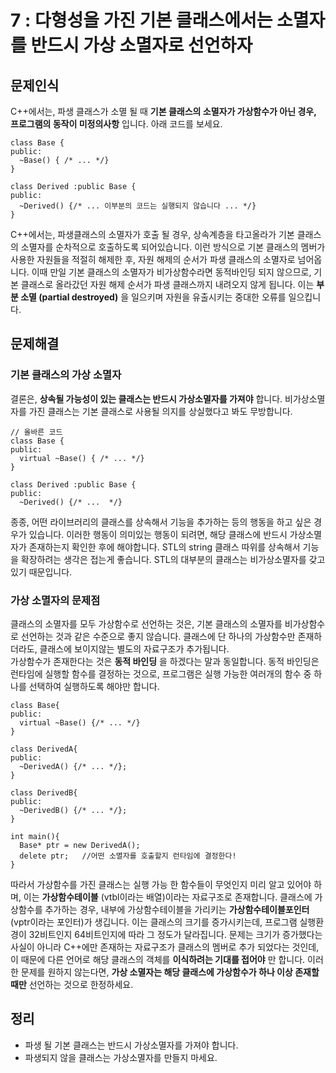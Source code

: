 # 7 : 다형성을 가진 기본 클래스에서는 소멸자를 반드시 가상 소멸자로 선언하자
## 문제인식
C++에서는, 파생 클래스가 소멸 될 때 **기본 클래스의 소멸자가 가상함수가 아닌 경우, 프로그램의 동작이 미정의사항** 입니다.
아래 코드를 보세요.
```
class Base {
public:
  ~Base() { /* ... */}
}

class Derived :public Base {
public:
  ~Derived() {/* ... 이부분의 코드는 실행되지 않습니다 ... */}
}
```
C++에서는, 파생클래스의 소멸자가 호출 될 경우, 상속계층을 타고올라가 기본 클래스의 소멸자를 순차적으로 호출하도록 되어있습니다.
이런 방식으로 기본 클래스의 멤버가 사용한 자원들을 적절히 해제한 후, 자원 해제의 순서가 파생 클래스의 소멸자로 넘어옵니다.
이때 만일 기본 클래스의 소멸자가 비가상함수라면 동적바인딩 되지 않으므로, 기본 클래스로 올라갔던 자원 해제 순서가 파생 클래스까지 내려오지 않게 됩니다.
이는 **부분 소멸 (partial destroyed)** 을 일으키며 자원을 유출시키는 중대한 오류를 일으킵니다.
## 문제해결
### 기본 클래스의 가상 소멸자
결론은, **상속될 가능성이 있는 클래스는 반드시 가상소멸자를 가져야** 합니다.
비가상소멸자를 가진 클래스는 기본 클래스로 사용될 의지를 상실했다고 봐도 무방합니다.
```
// 올바른 코드
class Base {
public:
  virtual ~Base() { /* ... */}
}

class Derived :public Base {
public:
  ~Derived() {/* ...  */}
```
종종, 어떤 라이브러리의 클래스를 상속해서 기능을 추가하는 등의 행동을 하고 싶은 경우가 있습니다.
이러한 행동이 의미있는 행동이 되려면, 해당 클래스에 반드시 가상소멸자가 존재하는지 확인한 후에 해야합니다.
STL의 string 클래스 따위를 상속해서 기능을 확장하려는 생각은 접는게 좋습니다.
STL의 대부분의 클래스는 비가상소멸자를 갖고 있기 때문입니다.
### 가상 소멸자의 문제점
클래스의 소멸자를 모두 가상함수로 선언하는 것은, 기본 클래스의 소멸자를 비가상함수로 선언하는 것과 같은 수준으로 좋지 않습니다.
클래스에 단 하나의 가상함수만 존재하더라도, 클래스에 보이지않는 별도의 자료구조가 추가됩니다.<br>
가상함수가 존재한다는 것은 **동적 바인딩** 을 하겠다는 말과 동일합니다.
동적 바인딩은 런타임에 실행할 함수를 결정하는 것으로, 프로그램은 실행 가능한 여러개의 함수 중 하나를 선택하여 실행하도록 해야만 합니다.
```
class Base{
public:
  virtual ~Base() {/* ... */}
}

class DerivedA{
public:
  ~DerivedA() {/* ... */};
}

class DerivedB{
public:
  ~DerivedB() {/* ... */};
}

int main(){
  Base* ptr = new DerivedA();
  delete ptr;   //어떤 소멸자를 호출할지 런타임에 결정한다!
}
```
따라서 가상함수를 가진 클래스는 실행 가능 한 함수들이 무엇인지 미리 알고 있어야 하며, 이는 **가상함수테이블** (vtbl이라는 배열)이라는 자료구조로 존재합니다.
클래스에 가상함수를 추가하는 경우, 내부에 가상함수테이블을 가리키는 **가상함수테이블포인터**(vptr이라는 포인터)가 생깁니다.
이는 클래스의 크기를 증가시키는데, 프로그램 실행환경이 32비트인지 64비트인지에 따라 그 정도가 달라집니다.
문제는 크기가 증가했다는 사실이 아니라 C++에만 존재하는 자료구조가 클래스의 멤버로 추가 되었다는 것인데, 이 때문에 다른 언어로 해당 클래스의 객체를 **이식하려는 기대를 접어야** 만 합니다.
이러한 문제를 원하지 않는다면, **가상 소멸자는 해당 클래스에 가상함수가 하나 이상 존재할 때만** 선언하는 것으로 한정하세요.

## 정리
- 파생 될 기본 클래스는 반드시 가상소멸자를 가져야 합니다.
- 파생되지 않을 클래스는 가상소멸자를 만들지 마세요.
